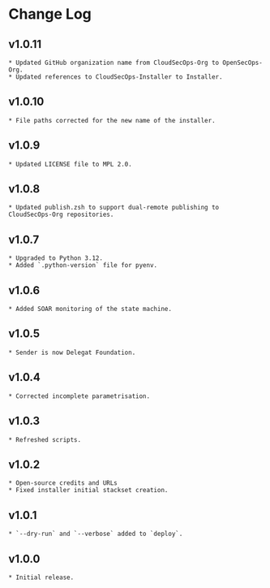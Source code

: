 # Change Log

## v1.0.11
    * Updated GitHub organization name from CloudSecOps-Org to OpenSecOps-Org.
    * Updated references to CloudSecOps-Installer to Installer.

## v1.0.10
    * File paths corrected for the new name of the installer.

## v1.0.9
    * Updated LICENSE file to MPL 2.0.

## v1.0.8
    * Updated publish.zsh to support dual-remote publishing to CloudSecOps-Org repositories.

## v1.0.7
    * Upgraded to Python 3.12.
    * Added `.python-version` file for pyenv.

## v1.0.6
    * Added SOAR monitoring of the state machine.

## v1.0.5
    * Sender is now Delegat Foundation.

## v1.0.4
    * Corrected incomplete parametrisation.

## v1.0.3
    * Refreshed scripts.

## v1.0.2
    * Open-source credits and URLs
    * Fixed installer initial stackset creation.

## v1.0.1
    * `--dry-run` and `--verbose` added to `deploy`.

## v1.0.0
    * Initial release.
